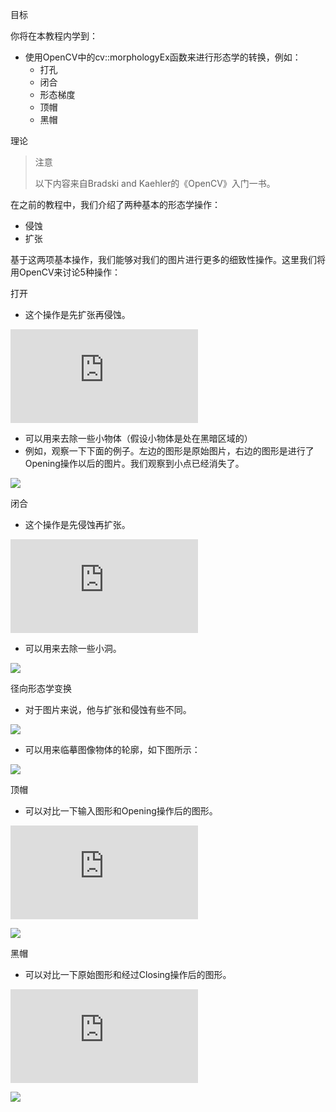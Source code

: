 目标

你将在本教程内学到：

* 使用OpenCV中的cv::morphologyEx函数来进行形态学的转换，例如：
    * 打孔
    * 闭合
    * 形态梯度
    * 顶帽
    * 黑帽

理论

> 注意
> 
> 以下内容来自Bradski and Kaehler的《OpenCV》入门一书。

在之前的教程中，我们介绍了两种基本的形态学操作：

* 侵蚀
* 扩张

基于这两项基本操作，我们能够对我们的图片进行更多的细致性操作。这里我们将用OpenCV来讨论5种操作：

打开

* 这个操作是先扩张再侵蚀。

![](http://latex.codecogs.com/gif.latex?dst=open(src,element)=dilate(erode(src,element)))

* 可以用来去除一些小物体（假设小物体是处在黑暗区域的）
* 例如，观察一下下面的例子。左边的图形是原始图片，右边的图形是进行了Opening操作以后的图片。我们观察到小点已经消失了。

![](https://docs.opencv.org/4.1.0/Morphology_2_Tutorial_Theory_Opening.png)

闭合

* 这个操作是先侵蚀再扩张。

![](http://latex.codecogs.com/gif.latex?dst=close(src,element)=erode(dilate(src,element)))

* 可以用来去除一些小洞。

![](https://docs.opencv.org/4.1.0/Morphology_2_Tutorial_Theory_Closing.png)

径向形态学变换

* 对于图片来说，他与扩张和侵蚀有些不同。

![](http://latex.codecogs.com/gif.latex?dst=morph_{grad}(src,element)=dilate(src,element)-erode(src,element))

* 可以用来临摹图像物体的轮廓，如下图所示：

![](https://docs.opencv.org/4.1.0/Morphology_2_Tutorial_Theory_Gradient.png)

顶帽

* 可以对比一下输入图形和Opening操作后的图形。

![](http://latex.codecogs.com/gif.latex?dst=tophat(src,element)=src-open(src,element))

![](https://docs.opencv.org/4.1.0/Morphology_2_Tutorial_Theory_TopHat.png)

黑帽

* 可以对比一下原始图形和经过Closing操作后的图形。

![](http://latex.codecogs.com/gif.latex?dst=blackhat(src,element)=close(src,element)-src)

![](https://docs.opencv.org/4.1.0/Morphology_2_Tutorial_Theory_BlackHat.png)
